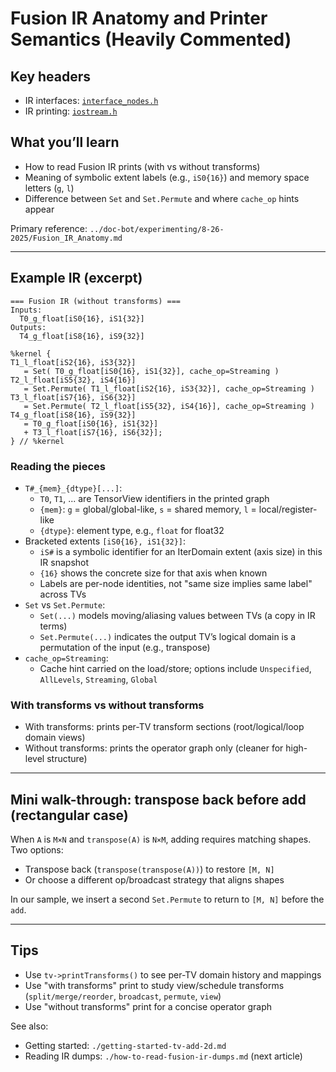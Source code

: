 # Fusion IR Anatomy and Printer Semantics (Heavily Commented)

## Key headers
- IR interfaces: [`interface_nodes.h`](../csrc/ir/interface_nodes.h)
- IR printing: [`iostream.h`](../csrc/ir/iostream.h)

## What you’ll learn
- How to read Fusion IR prints (with vs without transforms)
- Meaning of symbolic extent labels (e.g., `iS0{16}`) and memory space letters (`g`, `l`)
- Difference between `Set` and `Set.Permute` and where `cache_op` hints appear

Primary reference: `../doc-bot/experimenting/8-26-2025/Fusion_IR_Anatomy.md`

---

## Example IR (excerpt)

```text
=== Fusion IR (without transforms) ===
Inputs:
  T0_g_float[iS0{16}, iS1{32}]
Outputs:
  T4_g_float[iS8{16}, iS9{32}]

%kernel {
T1_l_float[iS2{16}, iS3{32}]
   = Set( T0_g_float[iS0{16}, iS1{32}], cache_op=Streaming )
T2_l_float[iS5{32}, iS4{16}]
   = Set.Permute( T1_l_float[iS2{16}, iS3{32}], cache_op=Streaming )
T3_l_float[iS7{16}, iS6{32}]
   = Set.Permute( T2_l_float[iS5{32}, iS4{16}], cache_op=Streaming )
T4_g_float[iS8{16}, iS9{32}]
   = T0_g_float[iS0{16}, iS1{32}]
   + T3_l_float[iS7{16}, iS6{32}];
} // %kernel
```

### Reading the pieces
- `T#_{mem}_{dtype}[...]`:
  - `T0`, `T1`, ... are TensorView identifiers in the printed graph
  - `{mem}`: `g` = global/global-like, `s` = shared memory, `l` = local/register-like
  - `{dtype}`: element type, e.g., `float` for float32
- Bracketed extents `[iS0{16}, iS1{32}]`:
  - `iS#` is a symbolic identifier for an IterDomain extent (axis size) in this IR snapshot
  - `{16}` shows the concrete size for that axis when known
  - Labels are per-node identities, not "same size implies same label" across TVs
- `Set` vs `Set.Permute`:
  - `Set(...)` models moving/aliasing values between TVs (a copy in IR terms)
  - `Set.Permute(...)` indicates the output TV’s logical domain is a permutation of the input (e.g., transpose)
- `cache_op=Streaming`:
  - Cache hint carried on the load/store; options include `Unspecified`, `AllLevels`, `Streaming`, `Global`

### With transforms vs without transforms
- With transforms: prints per-TV transform sections (root/logical/loop domain views)
- Without transforms: prints the operator graph only (cleaner for high-level structure)

---

## Mini walk-through: transpose back before add (rectangular case)

When `A` is `M×N` and `transpose(A)` is `N×M`, adding requires matching shapes. Two options:
- Transpose back (`transpose(transpose(A))`) to restore `[M, N]`
- Or choose a different op/broadcast strategy that aligns shapes

In our sample, we insert a second `Set.Permute` to return to `[M, N]` before the `add`.

---

## Tips
- Use `tv->printTransforms()` to see per-TV domain history and mappings
- Use "with transforms" print to study view/schedule transforms (`split/merge/reorder`, `broadcast`, `permute`, `view`)
- Use "without transforms" print for a concise operator graph

See also:
- Getting started: `./getting-started-tv-add-2d.md`
- Reading IR dumps: `./how-to-read-fusion-ir-dumps.md` (next article)

